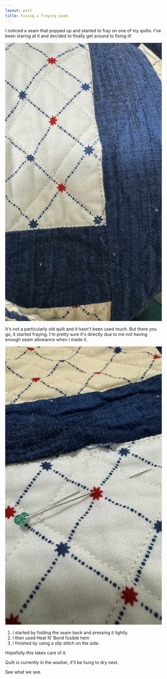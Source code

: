 ```yaml
---
layout: post
title: Fixing a fraying seam
---
```

I noticed a seam that popped up and started to fray on one of my quilts. I've been staring at it and decided to finally get around to fixing it!

<img src="/images/seam-repair-03.jpg" alt="Close up of a seam on a quilt. It's hard to tell it was repaired.">

It's not a particularly old quilt and it hasn't been used much. But there you go, it started fraying. I'm pretty sure it's directly due to me not having enough seam allowance when I made it. 

<img src="/images/seam-repair-02.jpg" alt="Close up of a seam on a quilt. It has come unstitched and the fabric is fraying.">

1. I started by folding the seam back and pressing it lightly.
2. I then used Heat N' Bond fusible hem
3. I finished by using a slip stitch on the side.

Hopefully this takes care of it.

Quilt is currently in the washer, it'll be hung to dry next.

See what we see.